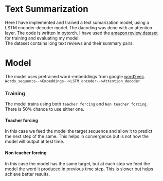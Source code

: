 # Text Summarization
Here I have implemented and trained a text sumarization model, using a LSTM encoder-decoder model. The dacoding was done with an attention layer. The code is written in pytorch.
I have used the [amazon review dataset](https://www.kaggle.com/currie32/summarizing-text-with-amazon-reviews) for training and evaluating my model.  
The dataset contains long text reviews and their summary pairs.  

# Model
The model uses pretrained word-embeddings from google [word2vec](https://code.google.com/archive/p/word2vec/).  
```Words_sequence-->Embeddings-->LSTM_encoder-->Attention_decoder```
### Training
The model trains using both ```teacher forcing``` and ```Non teacher forcing```. There is 50% chance to use either one.  
#### Teacher forcing
In this case we feed the model the target sequence and allow it to predict the next step of the same. This helps in convergence but is not how the model will output at test time.
#### Non teacher forcing
In this case the model has the same target, but at each step we feed the model the word it produced in previous time step. This is slower but helps achieve better results.


  




